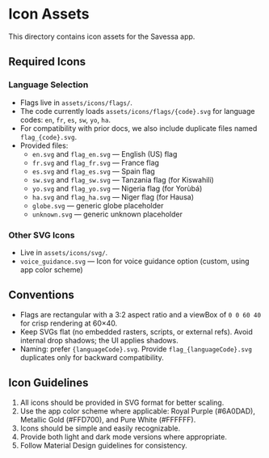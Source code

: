 # Icon Assets

This directory contains icon assets for the Savessa app.

## Required Icons

### Language Selection
- Flags live in `assets/icons/flags/`.
- The code currently loads `assets/icons/flags/{code}.svg` for language codes: `en`, `fr`, `es`, `sw`, `yo`, `ha`.
- For compatibility with prior docs, we also include duplicate files named `flag_{code}.svg`.
- Provided files:
  - `en.svg` and `flag_en.svg` — English (US) flag
  - `fr.svg` and `flag_fr.svg` — France flag
  - `es.svg` and `flag_es.svg` — Spain flag
  - `sw.svg` and `flag_sw.svg` — Tanzania flag (for Kiswahili)
  - `yo.svg` and `flag_yo.svg` — Nigeria flag (for Yorùbá)
  - `ha.svg` and `flag_ha.svg` — Niger flag (for Hausa)
  - `globe.svg` — generic globe placeholder
  - `unknown.svg` — generic unknown placeholder

### Other SVG Icons
- Live in `assets/icons/svg/`.
- `voice_guidance.svg` — Icon for voice guidance option (custom, using app color scheme)

## Conventions
- Flags are rectangular with a 3:2 aspect ratio and a viewBox of `0 0 60 40` for crisp rendering at 60×40.
- Keep SVGs flat (no embedded rasters, scripts, or external refs). Avoid internal drop shadows; the UI applies shadows.
- Naming: prefer `{languageCode}.svg`. Provide `flag_{languageCode}.svg` duplicates only for backward compatibility.

## Icon Guidelines
1. All icons should be provided in SVG format for better scaling.
2. Use the app color scheme where applicable: Royal Purple (#6A0DAD), Metallic Gold (#FFD700), and Pure White (#FFFFFF).
3. Icons should be simple and easily recognizable.
4. Provide both light and dark mode versions where appropriate.
5. Follow Material Design guidelines for consistency.
